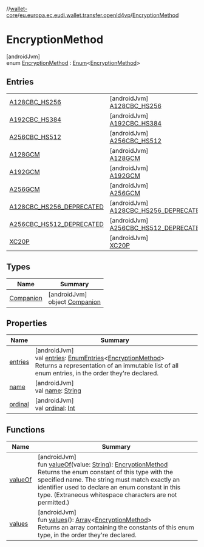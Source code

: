 //[wallet-core](../../../index.md)/[eu.europa.ec.eudi.wallet.transfer.openId4vp](../index.md)/[EncryptionMethod](index.md)

# EncryptionMethod

[androidJvm]\
enum [EncryptionMethod](index.md) : [Enum](https://kotlinlang.org/api/latest/jvm/stdlib/kotlin-stdlib/kotlin/-enum/index.html)&lt;[EncryptionMethod](index.md)&gt;

## Entries

| | |
|---|---|
| [A128CBC_HS256](-a128-c-b-c_-h-s256/index.md) | [androidJvm]<br>[A128CBC_HS256](-a128-c-b-c_-h-s256/index.md) |
| [A192CBC_HS384](-a192-c-b-c_-h-s384/index.md) | [androidJvm]<br>[A192CBC_HS384](-a192-c-b-c_-h-s384/index.md) |
| [A256CBC_HS512](-a256-c-b-c_-h-s512/index.md) | [androidJvm]<br>[A256CBC_HS512](-a256-c-b-c_-h-s512/index.md) |
| [A128GCM](-a128-g-c-m/index.md) | [androidJvm]<br>[A128GCM](-a128-g-c-m/index.md) |
| [A192GCM](-a192-g-c-m/index.md) | [androidJvm]<br>[A192GCM](-a192-g-c-m/index.md) |
| [A256GCM](-a256-g-c-m/index.md) | [androidJvm]<br>[A256GCM](-a256-g-c-m/index.md) |
| [A128CBC_HS256_DEPRECATED](-a128-c-b-c_-h-s256_-d-e-p-r-e-c-a-t-e-d/index.md) | [androidJvm]<br>[A128CBC_HS256_DEPRECATED](-a128-c-b-c_-h-s256_-d-e-p-r-e-c-a-t-e-d/index.md) |
| [A256CBC_HS512_DEPRECATED](-a256-c-b-c_-h-s512_-d-e-p-r-e-c-a-t-e-d/index.md) | [androidJvm]<br>[A256CBC_HS512_DEPRECATED](-a256-c-b-c_-h-s512_-d-e-p-r-e-c-a-t-e-d/index.md) |
| [XC20P](-x-c20-p/index.md) | [androidJvm]<br>[XC20P](-x-c20-p/index.md) |

## Types

| Name | Summary |
|---|---|
| [Companion](-companion/index.md) | [androidJvm]<br>object [Companion](-companion/index.md) |

## Properties

| Name | Summary |
|---|---|
| [entries](entries.md) | [androidJvm]<br>val [entries](entries.md): [EnumEntries](https://kotlinlang.org/api/latest/jvm/stdlib/kotlin-stdlib/kotlin.enums/-enum-entries/index.html)&lt;[EncryptionMethod](index.md)&gt;<br>Returns a representation of an immutable list of all enum entries, in the order they're declared. |
| [name](-x-c20-p/index.md#-372974862%2FProperties%2F1615067946) | [androidJvm]<br>val [name](-x-c20-p/index.md#-372974862%2FProperties%2F1615067946): [String](https://kotlinlang.org/api/latest/jvm/stdlib/kotlin-stdlib/kotlin/-string/index.html) |
| [ordinal](-x-c20-p/index.md#-739389684%2FProperties%2F1615067946) | [androidJvm]<br>val [ordinal](-x-c20-p/index.md#-739389684%2FProperties%2F1615067946): [Int](https://kotlinlang.org/api/latest/jvm/stdlib/kotlin-stdlib/kotlin/-int/index.html) |

## Functions

| Name | Summary |
|---|---|
| [valueOf](value-of.md) | [androidJvm]<br>fun [valueOf](value-of.md)(value: [String](https://kotlinlang.org/api/latest/jvm/stdlib/kotlin-stdlib/kotlin/-string/index.html)): [EncryptionMethod](index.md)<br>Returns the enum constant of this type with the specified name. The string must match exactly an identifier used to declare an enum constant in this type. (Extraneous whitespace characters are not permitted.) |
| [values](values.md) | [androidJvm]<br>fun [values](values.md)(): [Array](https://kotlinlang.org/api/latest/jvm/stdlib/kotlin-stdlib/kotlin/-array/index.html)&lt;[EncryptionMethod](index.md)&gt;<br>Returns an array containing the constants of this enum type, in the order they're declared. |
